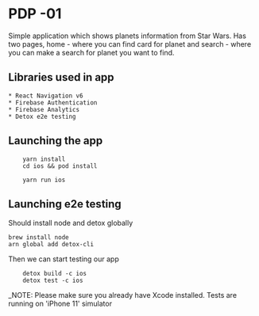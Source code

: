 # PDP -01

Simple application which shows planets information from Star Wars. Has two pages, home - where you can find card for planet and search - where you can make a search for planet you want to find.

## Libraries used in app

    * React Navigation v6
    * Firebase Authentication
    * Firebase Analytics
    * Detox e2e testing

## Launching the app

```
    yarn install
    cd ios && pod install

    yarn run ios
```

## Launching e2e testing

Should install node and detox globally

```
brew install node
arn global add detox-cli
```

Then we can start testing our app

```
    detox build -c ios
    detox test -c ios
```

\_NOTE: Please make sure you already have Xcode installed. Tests are running on 'iPhone 11' simulator
